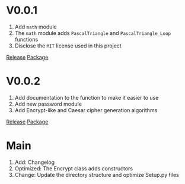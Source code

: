 # V0.0.1
1. Add `math` module
2. The `math` module adds `PascalTriangle` and `PascalTriangle_Loop` functions
3. Disclose the `MIT` license used in this project

[Release](https://github.com/CoolPlayLin/Technology-Note/releases/tag/0.0.1)
[Package](https://pypi.org/project/Technology-Note/0.0.1/)

# V0.0.2
1. Add documentation to the function to make it easier to use
2. Add new password module
3. Add Encrypt-like and Caesar cipher generation algorithms

[Release](https://github.com/CoolPlayLin/Technology-Note/releases/tag/0.0.2)
[Package](https://pypi.org/project/Technology-Note/0.0.2/)

# Main
1. Add: Changelog
2. Optimized: The Encrypt class adds constructors
3. Change: Update the directory structure and optimize Setup.py files